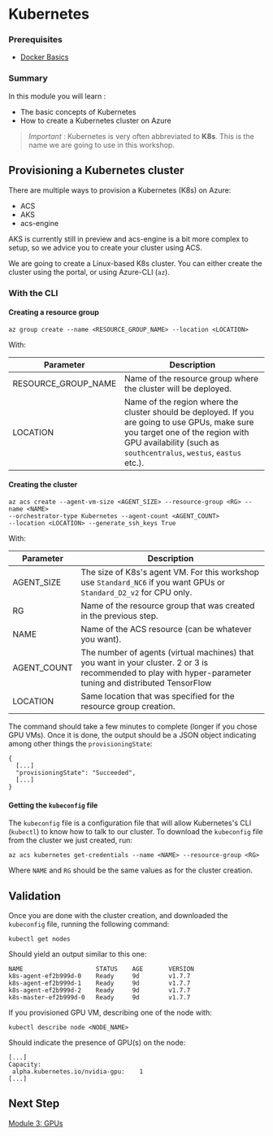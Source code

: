 # Kubernetes

### Prerequisites  
* [Docker Basics](../1-docker/README.md)

### Summary

In this module you will learn :
* The basic concepts of Kubernetes
* How to create a Kubernetes cluster on Azure

> *Important* : Kubernetes is very often abbreviated to **K8s**. This is the name we are going to use in this workshop.


## Provisioning a Kubernetes cluster

There are multiple ways to provision a Kubernetes (K8s) on Azure:
* ACS
* AKS
* acs-engine

AKS is currently still in preview and acs-engine is a bit more complex to setup, so we advice you to create your cluster using ACS.

We are going to create a Linux-based K8s cluster.
You can either create the cluster using the portal, or using Azure-CLI (`az`).

### With the CLI

#### Creating a resource group
```console
az group create --name <RESOURCE_GROUP_NAME> --location <LOCATION>
```  

With:  
  
| Parameter | Description |
| --- | --- | 
| RESOURCE_GROUP_NAME | Name of the resource group where the cluster will be deployed.  |
| LOCATION | Name of the region where the cluster should be deployed. If you are going to use GPUs, make sure you target one of the region with GPU availability (such as `southcentralus`, `westus`, `eastus` etc.). |


#### Creating the cluster  
```console
az acs create --agent-vm-size <AGENT_SIZE> --resource-group <RG> --name <NAME> 
--orchestrator-type Kubernetes --agent-count <AGENT_COUNT> 
--location <LOCATION> --generate_ssh_keys True
```

With:  
  
| Parameter | Description |
| --- | --- | 
| AGENT_SIZE | The size of K8s's agent VM. For this workshop use `Standard_NC6` if you want GPUs or `Standard_D2_v2` for CPU only. |
| RG | Name of the resource group that was created in the previous step. |
| NAME | Name of the ACS resource (can be whatever you want). | 
| AGENT_COUNT | The number of agents (virtual machines) that you want in your cluster. 2 or 3 is recommended to play with hyper-parameter tuning and distributed TensorFlow | 
| LOCATION | Same location that was specified for the resource group creation. |

The command should take a few minutes to complete (longer if you chose GPU VMs). Once it is done, the output should be a JSON object indicating among other things the `provisioningState`:
```
{
  [...]
  "provisioningState": "Succeeded",
  [...]
}
```

#### Getting the `kubeconfig` file

The `kubeconfig` file is a configuration file that will allow Kubernetes's CLI (`kubectl`) to know how to talk to our cluster.
To download the `kubeconfig` file from the cluster we just created, run:

```console
az acs kubernetes get-credentials --name <NAME> --resource-group <RG>
```

Where `NAME` and `RG` should be the same values as for the cluster creation.

## Validation

Once you are done with the cluster creation, and downloaded the `kubeconfig` file, running the following command:

```console
kubectl get nodes
```

Should yield an output similar to this one:
```
NAME                    STATUS    AGE       VERSION
k8s-agent-ef2b999d-0    Ready     9d        v1.7.7
k8s-agent-ef2b999d-1    Ready     9d        v1.7.7
k8s-agent-ef2b999d-2    Ready     9d        v1.7.7
k8s-master-ef2b999d-0   Ready     9d        v1.7.7
```

If you provisioned GPU VM, describing one of the node with:
```console
kubectl describe node <NODE_NAME>
```

Should indicate the presence of GPU(s) on the node:
```
[...]
Capacity:
 alpha.kubernetes.io/nvidia-gpu:	1
[...]
 ```


## Next Step
[Module 3: GPUs](../3-gpus/README.md)
